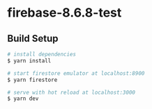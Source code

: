 # firebase-8.6.8-test

## Build Setup

```bash
# install dependencies
$ yarn install

# start firestore emulator at localhost:8900
$ yarn firestore

# serve with hot reload at localhost:3000
$ yarn dev
```

